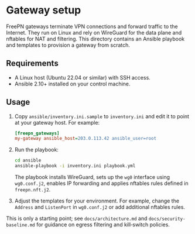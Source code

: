 # Gateway setup

FreePN gateways terminate VPN connections and forward traffic to the
Internet.  They run on Linux and rely on WireGuard for the data plane
and nftables for NAT and filtering.  This directory contains an
Ansible playbook and templates to provision a gateway from scratch.

## Requirements

* A Linux host (Ubuntu 22.04 or similar) with SSH access.
* Ansible 2.10+ installed on your control machine.

## Usage

1. Copy `ansible/inventory.ini.sample` to `inventory.ini` and edit it
   to point at your gateway host.  For example:

   ```ini
   [freepn_gateways]
   my-gateway ansible_host=203.0.113.42 ansible_user=root
   ```

2. Run the playbook:

   ```bash
   cd ansible
   ansible-playbook -i inventory.ini playbook.yml
   ```

   The playbook installs WireGuard, sets up the `wg0` interface using
   `wg0.conf.j2`, enables IP forwarding and applies nftables rules
   defined in `freepn.nft.j2`.

3. Adjust the templates for your environment.  For example, change
   the `Address` and `ListenPort` in `wg0.conf.j2` or add additional
   nftables rules.

This is only a starting point; see `docs/architecture.md` and
`docs/security-baseline.md` for guidance on egress filtering and
kill‑switch policies.
